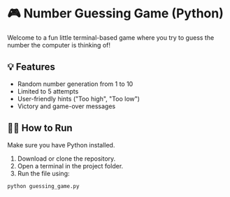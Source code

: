 # 🎮 Number Guessing Game (Python)

Welcome to a fun little terminal-based game where you try to guess the number the computer is thinking of!

## 💡 Features

- Random number generation from 1 to 10
- Limited to 5 attempts
- User-friendly hints ("Too high", "Too low")
- Victory and game-over messages

## 🧑‍💻 How to Run

Make sure you have Python installed.

1. Download or clone the repository.
2. Open a terminal in the project folder.
3. Run the file using:

```bash
python guessing_game.py

